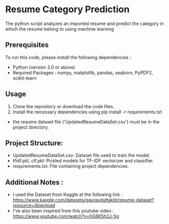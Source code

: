 # Resume Category Prediction  

The python script analyzes an imported resume and predict the category in which the resume belong to using machine learning

## Prerequisites 

To run this code, please install the following dependencies :
- Python (version 3.0 or above)
- Required Packages : numpy, matplotlib, pandas, seaborn, PyPDF2, scikit-learn

## Usage

1. Clone the repository or download the code files.
2. Install the necessary dependencies using pip install -r requirements.txt
*  the resume dataset file ('UpdatedResumeDataSet.csv') must be in the project directory.

## Project Structure:

- UpdatedResumeDataSet.csv: Dataset file used to train the model.
- tfidf.pkl, clf.pkl: Pickled models for TF-IDF vectorizer and classifier.
- requirements.txt: File containing project dependencies.

## Additional Notes :

- I used the Dataset from Kaggle at the following link : https://www.kaggle.com/datasets/gauravduttakiit/resume-dataset?resource=download
- I've also been inspired from this youtube video : https://www.youtube.com/watch?v=hG8K5h2J-5g

